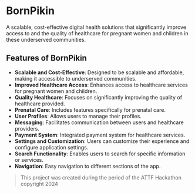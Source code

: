 # BornPikin

A scalable, cost-effective digital health solutions that significantly improve access to and the quality of healthcare for pregnant women and children in these underserved communities.

## Features of BornPikin

- **Scalable and Cost-Effective**: Designed to be scalable and affordable, making it accessible to underserved communities.
- **Improved Healthcare Access**: Enhances access to healthcare services for pregnant women and children.
- **Quality Healthcare**: Focuses on significantly improving the quality of healthcare provided.
- **Prenatal Care**: Includes features specifically for prenatal care.
- **User Profiles**: Allows users to manage their profiles.
- **Messaging**: Facilitates communication between users and healthcare providers.
- **Payment System**: Integrated payment system for healthcare services.
- **Settings and Customization**: Users can customize their experience and configure application settings.
- **Search Functionality**: Enables users to search for specific information or services.
- **Navigation**: Easy navigation to different sections of the app.

> This project was created during the period of the ATTF Hackathon
> copyright 2024
